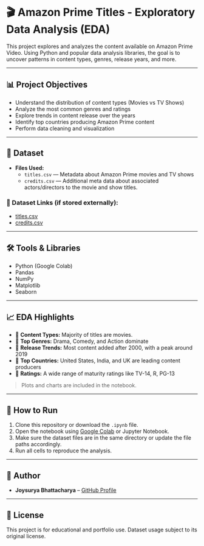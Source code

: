 
# 🎬 Amazon Prime Titles - Exploratory Data Analysis (EDA)

This project explores and analyzes the content available on Amazon Prime Video. Using Python and popular data analysis libraries, the goal is to uncover patterns in content types, genres, release years, and more.

---

## 📊 Project Objectives

- Understand the distribution of content types (Movies vs TV Shows)
- Analyze the most common genres and ratings
- Explore trends in content release over the years
- Identify top countries producing Amazon Prime content
- Perform data cleaning and visualization

---

## 📁 Dataset
- **Files Used:**
  - `titles.csv` — Metadata about Amazon Prime movies and TV shows
  - `credits.csv` — Additional meta data about associated actors/directors to the movie and show titles.

### 🔗 Dataset Links (if stored externally):
- [titles.csv](https://drive.google.com/drive/folders/1byfX3bJXpqi9nRoPB9ENBHk2WzTaSlWZ?usp=drive_link)
- [credits.csv](https://drive.google.com/drive/folders/1byfX3bJXpqi9nRoPB9ENBHk2WzTaSlWZ?usp=drive_link)

---

## 🛠️ Tools & Libraries

- Python (Google Colab)
- Pandas
- NumPy
- Matplotlib
- Seaborn

---

## 📈 EDA Highlights

- 📌 **Content Types:** Majority of titles are movies.
- 📌 **Top Genres:** Drama, Comedy, and Action dominate
- 📌 **Release Trends:** Most content added after 2000, with a peak around 2019
- 📌 **Top Countries:** United States, India, and UK are leading content producers
- 📌 **Ratings:** A wide range of maturity ratings like TV-14, R, PG-13

> Plots and charts are included in the notebook.

---

## 🧠 How to Run

1. Clone this repository or download the `.ipynb` file.
2. Open the notebook using [Google Colab](https://colab.research.google.com/) or Jupyter Notebook.
3. Make sure the dataset files are in the same directory or update the file paths accordingly.
4. Run all cells to reproduce the analysis.

---

## 📌 Author

- **Joysurya Bhattacharya** – [GitHub Profile](https://github.com/Joysurya98)

---

## 📎 License

This project is for educational and portfolio use. Dataset usage subject to its original license.

